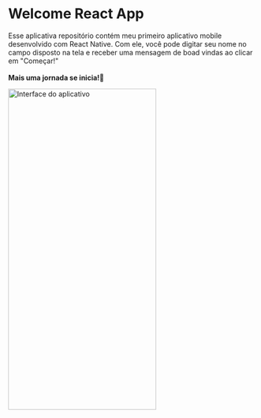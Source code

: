 # Welcome React App
Esse aplicativa repositório contém meu primeiro aplicativo mobile desenvolvido com React Native. Com ele, você pode digitar seu nome no campo disposto na tela e receber uma mensagem de boad vindas ao clicar em "Começar!"
<br>
<br>
**Mais uma jornada se inicia!🚀**


<img src="https://github.com/AnaJuliaMM/welcome_react_app/assets/123522605/f2edf91b-4385-4078-9039-cdd2aaeb63d6" alt="Interface do aplicativo" width="300" height="650">

